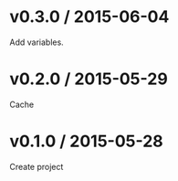 # v0.3.0 / 2015-06-04

Add variables.

# v0.2.0 / 2015-05-29

Cache

# v0.1.0 / 2015-05-28

Create project
